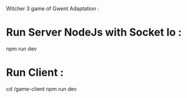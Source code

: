 Witcher 3 game of Gwent Adaptation : 


# Run Server NodeJs with Socket Io : 

npm run dev


# Run Client : 
cd /game-client
npm run dev